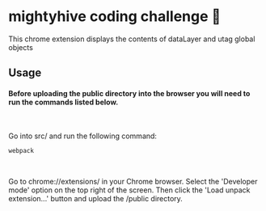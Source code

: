 # mightyhive coding challenge :mag_right:

This chrome extension displays the contents of dataLayer and utag global objects

## Usage

#### Before uploading the public directory into the browser you will need to run the commands listed below. 

<br>

Go into src/ and run the following command:
```sh
webpack
```

<br>

Go to chrome://extensions/ in your Chrome browser. Select the 'Developer mode' option on the top right of the screen. Then click the 'Load unpack extension...' button and upload the /public directory.

<br>